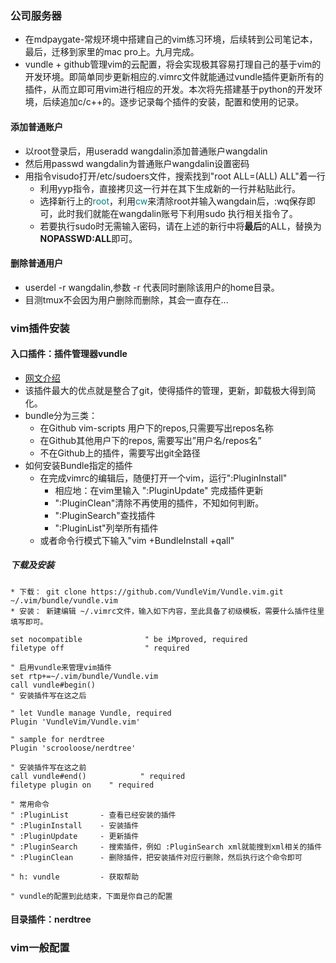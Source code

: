### 公司服务器
* 在mdpaygate-常规环境中搭建自己的vim练习环境，后续转到公司笔记本，最后，迁移到家里的mac pro上。九月完成。
* vundle + github管理vim的云配置，将会实现极其容易打理自己的基于vim的开发环境。即简单同步更新相应的.vimrc文件就能通过vundle插件更新所有的插件，从而立即可用vim进行相应的开发。本次将先搭建基于python的开发环境，后续追加c/c++的。逐步记录每个插件的安装，配置和使用的记录。
#### 添加普通账户
* 以root登录后，用useradd wangdalin添加普通账户wangdalin
* 然后用passwd wangdalin为普通账户wangdalin设置密码
* 用指令visudo打开/etc/sudoers文件，搜索找到"root ALL=(ALL) ALL"着一行
    * 利用yyp指令，直接拷贝这一行并在其下生成新的一行并粘贴此行。
    * 选择新行上的<font color=Teal>root</font>，利用<font color=Teal>cw</font>来清除root并输入wangdain后，:wq保存即可，此时我们就能在wangdalin账号下利用sudo 执行相关指令了。
    * 若要执行sudo时无需输入密码，请在上述的新行中将**最后**的ALL，替换为**NOPASSWD:ALL**即可。
#### 删除普通用户
* userdel -r wangdalin,参数 -r 代表同时删除该用户的home目录。
* 目测tmux不会因为用户删除而删除，其会一直存在...
### vim插件安装
#### 入口插件：插件管理器vundle
* [网文介绍](http://www.jianshu.com/p/8d416ac4ad11)
* 该插件最大的优点就是整合了git，使得插件的管理，更新，卸载极大得到简化。
* bundle分为三类：
    * 在Github vim-scripts 用户下的repos,只需要写出repos名称
    * 在Github其他用户下的repos, 需要写出”用户名/repos名”
    * 不在Github上的插件，需要写出git全路径
* 如何安装Bundle指定的插件
    * 在完成vimrc的编辑后，随便打开一个vim，运行":PluginInstall"
        * 相应地：在vim里输入 ":PluginUpdate" 完成插件更新
        * ":PluginClean"清除不再使用的插件，不知如何判断。
        * ":PluginSearch"查找插件
        * ":PluginList"列举所有插件
    * 或者命令行模式下输入"vim +BundleInstall +qall"
##### 下载及安装
    * 下载： git clone https://github.com/VundleVim/Vundle.vim.git ~/.vim/bundle/vundle.vim
    * 安装： 新建编辑 ~/.vimrc文件，输入如下内容，至此具备了初级模板，需要什么插件往里填写即可。
```
set nocompatible              " be iMproved, required
filetype off                  " required

" 启用vundle来管理vim插件
set rtp+=~/.vim/bundle/Vundle.vim
call vundle#begin()
" 安装插件写在这之后

" let Vundle manage Vundle, required
Plugin 'VundleVim/Vundle.vim'

" sample for nerdtree
Plugin 'scrooloose/nerdtree'

" 安装插件写在这之前
call vundle#end()            " required
filetype plugin on    " required

" 常用命令
" :PluginList       - 查看已经安装的插件
" :PluginInstall    - 安装插件
" :PluginUpdate     - 更新插件
" :PluginSearch     - 搜索插件，例如 :PluginSearch xml就能搜到xml相关的插件
" :PluginClean      - 删除插件，把安装插件对应行删除，然后执行这个命令即可

" h: vundle         - 获取帮助

" vundle的配置到此结束，下面是你自己的配置

```
#### 目录插件：nerdtree
### vim一般配置
